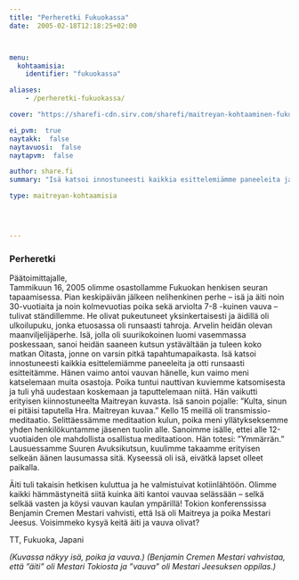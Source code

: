 ```yaml
---
title: "Perheretki Fukuokassa"
date:  2005-02-18T12:18:25+02:00



menu:
  kohtaamisia:
    identifier: "fukuokassa"

aliases:
    - /perheretki-fukuokassa/

cover: "https://sharefi-cdn.sirv.com/sharefi/maitreyan-kohtaaminen-fukuoka-japani-2005.jpg"

ei_pvm:  true
naytakk:  false
naytavuosi:  false
naytapvm:  false

author: share.fi
summary: "Isä katsoi innostuneesti kaikkia esittelemiämme paneeleita ja otti runsaasti esitteitämme. Hänen vaimo antoi vauvan hänelle, kun vaimo meni katselemaan muita osastoja. Poika tuntui nauttivan kuviemme katsomisesta ja tuli yhä uudestaan koskemaan ja taputtelemaan niitä."

type: maitreyan-kohtaamisia



 
---
```

<h3>Perheretki</h3>

<p>Päätoimittajalle,<br>
Tammikuun 16, 2005 olimme osastollamme Fukuokan henkisen seuran tapaamisessa. Pian keskipäivän jälkeen nelihenkinen perhe – isä ja äiti noin 30-vuotiaita ja noin kolmevuotias poika sekä arviolta 7-8 -kuinen vauva – tulivat ständillemme. He olivat pukeutuneet yksinkertaisesti ja äidillä oli ulkoilupuku, jonka etuosassa oli runsaasti tahroja. Arvelin heidän olevan maanviljelijäperhe. Isä, jolla oli suurikokoinen luomi vasemmassa poskessaan, sanoi heidän saaneen kutsun ystävältään ja tuleen koko matkan Oitasta, jonne on varsin pitkä tapahtumapaikasta. Isä katsoi innostuneesti kaikkia esittelemiämme paneeleita ja otti runsaasti esitteitämme. Hänen vaimo antoi vauvan hänelle, kun vaimo meni katselemaan muita osastoja. Poika tuntui nauttivan kuviemme katsomisesta ja tuli yhä uudestaan koskemaan ja taputtelemaan niitä. Hän vaikutti erityisen kiinnostuneelta Maitreyan kuvasta. Isä sanoin pojalle: ”Kulta, sinun ei pitäisi taputella Hra. Maitreyan kuvaa.” Kello 15 meillä oli transmissio-meditaatio. Selittäessämme meditaation kulun, poika meni yllätykseksemme yhden henkilökuntamme jäsenen tuolin alle. Sanoimme isälle, ettei alle 12-vuotiaiden ole mahdollista osallistua meditaatioon. Hän totesi: ”Ymmärrän.” Lausuessamme Suuren Avuksikutsun, kuulimme takaamme erityisen selkeän äänen lausumassa sitä. Kyseessä oli isä, eivätkä lapset olleet paikalla.</p>
<p>Äiti tuli takaisin hetkisen kuluttua ja he valmistuivat kotiinlähtöön. Olimme kaikki hämmästyneitä siitä kuinka äiti kantoi vauvaa selässään – selkä selkää vasten ja köysi vauvan kaulan ympärillä! Tokion konferenssissa Benjamin Cremen Mestari vahvisti, että Isä oli Maitreya ja poika Mestari Jeesus. Voisimmeko kysyä keitä äiti ja vauva olivat?</p>
<p>TT, Fukuoka, Japani</p>
<p><em>(Kuvassa näkyy isä, poika ja vauva.) (Benjamin Cremen Mestari vahvistaa, että ”äiti” oli Mestari Tokiosta ja ”vauva” oli Mestari Jeesuksen oppilas.)</em></p>